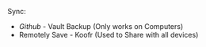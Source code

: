 Sync:
- *Github* - Vault Backup (Only works on Computers)
- Remotely Save - Koofr (Used to Share with all devices)


